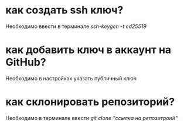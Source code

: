# как создать ssh ключ?

Необходимо ввести в терминале *ssh-keygen -t ed25519*

# как  добавить ключ в аккаунт на GitHub?

Необходимо в настройках указать публичный ключ 

# как склонировать репозиторий?

Необходимо в терминале ввести *git clone "ссылка на репозитроий"*
